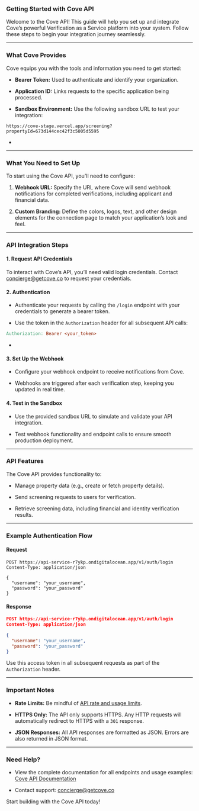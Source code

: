### Getting Started with Cove API

Welcome to the Cove API! This guide will help you set up and integrate Cove’s powerful Verification as a Service platform into your system. Follow these steps to begin your integration journey seamlessly.

***

### What Cove Provides

Cove equips you with the tools and information you need to get started:

* **Bearer Token:** Used to authenticate and identify your organization.

* **Application ID:** Links requests to the specific application being processed.

* **Sandbox Environment:** Use the following sandbox URL to test your integration:

```arduino
https://cove-stage.vercel.app/screening?propertyId=673d144cec42f3c5005d5595
```

*

***

### What You Need to Set Up

To start using the Cove API, you'll need to configure:

1. **Webhook URL:** Specify the URL where Cove will send webhook notifications for completed verifications, including applicant and financial data.

2. **Custom Branding:** Define the colors, logos, text, and other design elements for the connection page to match your application’s look and feel.

***

### API Integration Steps

#### 1. **Request API Credentials**

To interact with Cove’s API, you’ll need valid login credentials. Contact [concierge@getcove.co]() to request your credentials.

#### 2. **Authentication**

* Authenticate your requests by calling the `/login` endpoint with your credentials to generate a bearer token.

* Use the token in the `Authorization` header for all subsequent API calls:

```makefile
Authorization: Bearer <your_token>
```

*

#### 3. **Set Up the Webhook**

* Configure your webhook endpoint to receive notifications from Cove.

* Webhooks are triggered after each verification step, keeping you updated in real time.

#### 4. **Test in the Sandbox**

* Use the provided sandbox URL to simulate and validate your API integration.

* Test webhook functionality and endpoint calls to ensure smooth production deployment.

***

### API Features

The Cove API provides functionality to:

* Manage property data (e.g., create or fetch property details).

* Send screening requests to users for verification.

* Retrieve screening data, including financial and identity verification results.

***

### Example Authentication Flow

#### Request

```http
POST https://api-service-r7ykp.ondigitalocean.app/v1/auth/login
Content-Type: application/json

{
  "username": "your_username",
  "password": "your_password"
}
```

#### Response

```json
POST https://api-service-r7ykp.ondigitalocean.app/v1/auth/login
Content-Type: application/json

{
  "username": "your_username",
  "password": "your_password"
}
```

Use this access token in all subsequent requests as part of the `Authorization` header.

***

### Important Notes

* **Rate Limits:** Be mindful of [API rate and usage limits](https://learning.postman.com/docs/developer/postman-api/postman-api-rate-limits/).

* **HTTPS Only:** The API only supports HTTPS. Any HTTP requests will automatically redirect to HTTPS with a `301` response.

* **JSON Responses:** All API responses are formatted as JSON. Errors are also returned in JSON format.

***

### Need Help?

* View the complete documentation for all endpoints and usage examples: [Cove API Documentation](https://www.postman.com/getcove/external/collection/6lv6roh/cove-api)

* Contact support: [concierge@getcove.co]()

Start building with the Cove API today!